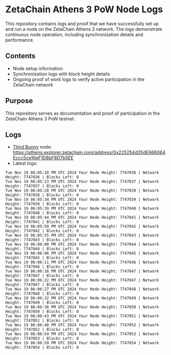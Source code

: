 # ZetaChain Athens 3 PoW Node Logs
This repository contains logs and proof that we have successfully set up and run a node on the ZetaChain Athens 3 network. The logs demonstrate continuous node operation, including synchronization details and performance.

## Contents
- Node setup information
- Synchronization logs with block height details
- Ongoing proof of work logs to verify active participation in the ZetaChain network

## Purpose
This repository serves as documentation and proof of participation in the ZetaChain Athens 3 PoW testnet.

## Logs

- [Third Bunny](https://thirdbunny.xyz/) node: https://athens.explorer.zetachain.com/address/0x225254d35dE666064Eccc5ce16eF1D8bF8D7b5EE
- Latest logs:
```
Tue Nov 19 06:05:18 PM UTC 2024 Your Node Height: 7747036 | Network Height: 7747036 | Blocks Left: 0
Tue Nov 19 06:05:23 PM UTC 2024 Your Node Height: 7747037 | Network Height: 7747037 | Blocks Left: 0
Tue Nov 19 06:05:28 PM UTC 2024 Your Node Height: 7747038 | Network Height: 7747038 | Blocks Left: 0
Tue Nov 19 06:05:34 PM UTC 2024 Your Node Height: 7747039 | Network Height: 7747039 | Blocks Left: 0
Tue Nov 19 06:05:39 PM UTC 2024 Your Node Height: 7747040 | Network Height: 7747040 | Blocks Left: 0
Tue Nov 19 06:05:44 PM UTC 2024 Your Node Height: 7747041 | Network Height: 7747041 | Blocks Left: 0
Tue Nov 19 06:05:50 PM UTC 2024 Your Node Height: 7747042 | Network Height: 7747042 | Blocks Left: 0
Tue Nov 19 06:05:55 PM UTC 2024 Your Node Height: 7747043 | Network Height: 7747043 | Blocks Left: 0
Tue Nov 19 06:06:00 PM UTC 2024 Your Node Height: 7747044 | Network Height: 7747044 | Blocks Left: 0
Tue Nov 19 06:06:06 PM UTC 2024 Your Node Height: 7747045 | Network Height: 7747045 | Blocks Left: 0
Tue Nov 19 06:06:11 PM UTC 2024 Your Node Height: 7747046 | Network Height: 7747046 | Blocks Left: 0
Tue Nov 19 06:06:16 PM UTC 2024 Your Node Height: 7747047 | Network Height: 7747047 | Blocks Left: 0
Tue Nov 19 06:06:22 PM UTC 2024 Your Node Height: 7747047 | Network Height: 7747047 | Blocks Left: 0
Tue Nov 19 06:06:27 PM UTC 2024 Your Node Height: 7747048 | Network Height: 7747048 | Blocks Left: 0
Tue Nov 19 06:06:32 PM UTC 2024 Your Node Height: 7747049 | Network Height: 7747049 | Blocks Left: 0
Tue Nov 19 06:06:38 PM UTC 2024 Your Node Height: 7747050 | Network Height: 7747050 | Blocks Left: 0
Tue Nov 19 06:06:43 PM UTC 2024 Your Node Height: 7747051 | Network Height: 7747051 | Blocks Left: 0
Tue Nov 19 06:06:48 PM UTC 2024 Your Node Height: 7747052 | Network Height: 7747052 | Blocks Left: 0
Tue Nov 19 06:06:54 PM UTC 2024 Your Node Height: 7747053 | Network Height: 7747053 | Blocks Left: 0
Tue Nov 19 06:06:59 PM UTC 2024 Your Node Height: 7747054 | Network Height: 7747054 | Blocks Left: 0
```
